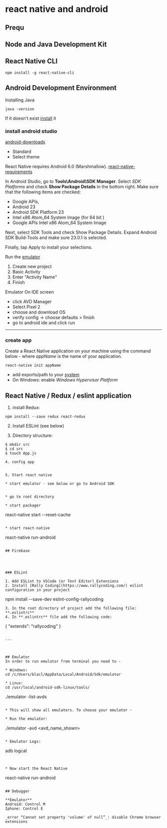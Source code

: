 # react native and android

## Prequ
## Node and Java Development Kit

## React Native CLI

```
npm install -g react-native-cli
```



## Android Development Environment

Installing Java

```
java -version
```
If it doesn't exist [install](https://www.java.com/en/download/help/download_options.xml#linux) it

### install android studio
[android-downloads](https://developer.android.com/studio/#downloads)
* Standard
* Select theme

React Native requires Android 6.0 (Marshmallow). 
[react-native-requirements](https://github.com/facebook/react-native#requirements)

In Android Studio, go to **Tools\Android\SDK Manager**. Select _SDK Platforms_ and check **Show Package Details** in the bottom right. Make sure that the following items are checked:

* Google APIs, 
* Android 23
* Android SDK Platform 23
* Intel x86 Atom_64 System Image (for 64 bit )
* Google APIs Intel x86 Atom_64 System Image


Next, select SDK Tools and check Show Package Details. Expand Android SDK Build-Tools and make sure 23.0.1 is selected.

Finally, tap Apply to install your selections.


Run the [emulator](https://www.raywenderlich.com/291-beginning-android-development-with-kotlin-part-one-installing-android-studio)

1. Create new project
2. Basic Activity
3. Enter "Activity Name"
4. Finish

Emulator
On IDE screen
* click AVD Manager
* Select Pixel 2
* choose and download OS
* verify config -> choose defaults > finish
* go to android ide and click run

---

### create app

Create a React Native application on your machine using the command below - where _appName_ is the name of your application.
```
react-native init appName
```

* add exports/path to your [system](https://www.dev2qa.com/how-to-set-android-sdk-path-in-windows-and-mac/)
* On Windows: enable _Windows Hypervisor Platform_



## React Native / Redux / eslint application

1. install Redux:
``` 
npm install --save redux react-redux
```

2. Install ESLint (see below)

3. Directory structure:
```
$ mkdir src
$ cd src
$ touch App.js

4. config app
```

```

5. Start react native

* start emulator - see below or go to Android SDK


* go to root directory

* start packager
```
react-native start --reset-cache
```

* start react-native
```
react-native run-android
```

## Firebase




### ESLint

1. Add ESLint to VSCode (or Text Editor) Extensions
2. Install [Rally Coding](https://www.rallycoding.com/) eslint configuration in your project 
```
npm install --save-dev eslint-config-rallycoding
```
3. In the root directory of project add the following file: **.eslintrc**
4. In **.eslintrc** file add the following code:
```
{
    "extends": "rallycoding"
}
```

---



## Emulator
In order to run emulator from terminal you need to -

* Windows:
cd /c/Users/blacl/AppData/Local/Android/Sdk/emulator

* Linux:
cd /usr/local/android-sdk-linux/tools/

```
./emulator -list-avds
```

* This will show all emulators. To choose your emulator -

* Run the emulator:
```
./emulator -avd <avd_name_shown>
```

* Emulator Logs:
```
adb logcat
```


* Now start the React Native 

```
react-native run-android
```

## Debugger

**Emulator**
Android: Control M
Iphone: Control E

_error “Cannot set property 'volume' of null”_: disable Chrome browser extensions